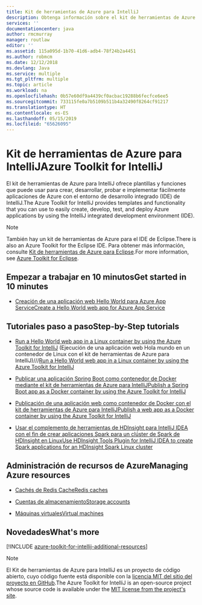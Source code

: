 ```yaml
---
title: Kit de herramientas de Azure para IntelliJ
description: Obtenga información sobre el kit de herramientas de Azure para IntelliJ.
services: ''
documentationcenter: java
author: rmcmurray
manager: routlaw
editor: ''
ms.assetid: 115a095d-1b70-41d6-adb4-78f24b2a4451
ms.author: robmcm
ms.date: 12/12/2018
ms.devlang: Java
ms.service: multiple
ms.tgt_pltfrm: multiple
ms.topic: article
ms.workload: na
ms.openlocfilehash: 0b57e60df9a4439cf0acbac19288b6fecfce6ee5
ms.sourcegitcommit: 733115fe0a7b5109b511b4a32490f8264cf91217
ms.translationtype: HT
ms.contentlocale: es-ES
ms.lasthandoff: 05/15/2019
ms.locfileid: "65626095"
---
```

# <a name="azure-toolkit-for-intellij"></a><span data-ttu-id="72e37-103">Kit de herramientas de Azure para IntelliJ</span><span class="sxs-lookup"><span data-stu-id="72e37-103">Azure Toolkit for IntelliJ</span></span>

<span data-ttu-id="72e37-104">El kit de herramientas de Azure para IntelliJ ofrece plantillas y funciones que puede usar para crear, desarrollar, probar e implementar fácilmente aplicaciones de Azure con el entorno de desarrollo integrado (IDE) de IntelliJ.</span><span class="sxs-lookup"><span data-stu-id="72e37-104">The Azure Toolkit for IntelliJ provides templates and functionality that you can use to easily create, develop, test, and deploy Azure applications by using the IntelliJ integrated development environment (IDE).</span></span>

> [!NOTE]
> 
> <span data-ttu-id="72e37-105">También hay un kit de herramientas de Azure para el IDE de Eclipse.</span><span class="sxs-lookup"><span data-stu-id="72e37-105">There is also an Azure Toolkit for the Eclipse IDE.</span></span> <span data-ttu-id="72e37-106">Para obtener más información, consulte [Kit de herramientas de Azure para Eclipse](../eclipse/azure-toolkit-for-eclipse.md).</span><span class="sxs-lookup"><span data-stu-id="72e37-106">For more information, see [Azure Toolkit for Eclipse](../eclipse/azure-toolkit-for-eclipse.md).</span></span>
> 

## <a name="get-started-in-10-minutes"></a><span data-ttu-id="72e37-107">Empezar a trabajar en 10 minutos</span><span class="sxs-lookup"><span data-stu-id="72e37-107">Get started in 10 minutes</span></span>

* [<span data-ttu-id="72e37-108">Creación de una aplicación web Hello World para Azure App Service</span><span class="sxs-lookup"><span data-stu-id="72e37-108">Create a Hello World web app for Azure App Service</span></span>](azure-toolkit-for-intellij-create-hello-world-web-app.md)

## <a name="step-by-step-tutorials"></a><span data-ttu-id="72e37-109">Tutoriales paso a paso</span><span class="sxs-lookup"><span data-stu-id="72e37-109">Step-by-Step tutorials</span></span>

* <span data-ttu-id="72e37-110">[Run a Hello World web app in a Linux container by using the Azure Toolkit for IntelliJ](azure-toolkit-for-intellij-hello-world-web-app-linux.md) (Ejecución de una aplicación web Hola mundo en un contenedor de Linux con el kit de herramientas de Azure para IntelliJ)///</span><span class="sxs-lookup"><span data-stu-id="72e37-110">[Run a Hello World web app in a Linux container by using the Azure Toolkit for IntelliJ](azure-toolkit-for-intellij-hello-world-web-app-linux.md)</span></span>

* [<span data-ttu-id="72e37-111">Publicar una aplicación Spring Boot como contenedor de Docker mediante el kit de herramientas de Azure para IntelliJ</span><span class="sxs-lookup"><span data-stu-id="72e37-111">Publish a Spring Boot app as a Docker container by using the Azure Toolkit for IntelliJ</span></span>](azure-toolkit-for-intellij-publish-spring-boot-docker-app.md)

* [<span data-ttu-id="72e37-112">Publicación de una aplicación web como contenedor de Docker con el kit de herramientas de Azure para IntelliJ</span><span class="sxs-lookup"><span data-stu-id="72e37-112">Publish a web app as a Docker container by using the Azure Toolkit for IntelliJ</span></span>](azure-toolkit-for-intellij-publish-as-docker-container.md)

* [<span data-ttu-id="72e37-113">Usar el complemento de herramientas de HDInsight para IntelliJ IDEA con el fin de crear aplicaciones Spark para un clúster de Spark de HDInsight en Linux</span><span class="sxs-lookup"><span data-stu-id="72e37-113">Use HDInsight Tools Plugin for IntelliJ IDEA to create Spark applications for an HDInsight Spark Linux cluster</span></span>](/azure/hdinsight/hdinsight-apache-spark-intellij-tool-plugin)

## <a name="managing-azure-resources"></a><span data-ttu-id="72e37-114">Administración de recursos de Azure</span><span class="sxs-lookup"><span data-stu-id="72e37-114">Managing Azure resources</span></span>

* [<span data-ttu-id="72e37-115">Cachés de Redis Cache</span><span class="sxs-lookup"><span data-stu-id="72e37-115">Redis caches</span></span>](azure-toolkit-for-intellij-managing-redis-caches-using-azure-explorer.md)

* [<span data-ttu-id="72e37-116">Cuentas de almacenamiento</span><span class="sxs-lookup"><span data-stu-id="72e37-116">Storage accounts</span></span>](azure-toolkit-for-intellij-managing-virtual-machines-using-azure-explorer.md)

* [<span data-ttu-id="72e37-117">Máquinas virtuales</span><span class="sxs-lookup"><span data-stu-id="72e37-117">Virtual machines</span></span>](azure-toolkit-for-intellij-managing-storage-accounts-using-azure-explorer.md)

## <a name="whats-more"></a><span data-ttu-id="72e37-118">Novedades</span><span class="sxs-lookup"><span data-stu-id="72e37-118">What's more</span></span>

[!INCLUDE [azure-toolkit-for-intellij-additional-resources](../includes/azure-toolkit-for-intellij-additional-resources.md)]
> [!NOTE]
> 
> <span data-ttu-id="72e37-119">El Kit de herramientas de Azure para IntelliJ es un proyecto de código abierto, cuyo código fuente está disponible con la [licencia MIT del sitio del proyecto en GitHub](https://github.com/microsoft/azure-tools-for-java).</span><span class="sxs-lookup"><span data-stu-id="72e37-119">The Azure Toolkit for IntelliJ is an open-source project whose source code is available under the [MIT license from the project's site](https://github.com/microsoft/azure-tools-for-java).</span></span>
> 
